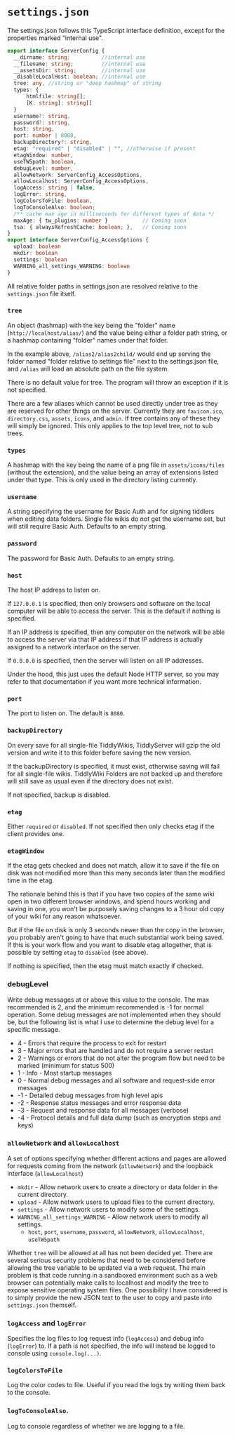 # `settings.json`

The settings.json follows this TypeScript interface definition, except for the properties marked "internal use".

```ts
export interface ServerConfig {
  __dirname: string;          //internal use
  __filename: string;         //internal use
  __assetsDir: string;        //internal use
  _disableLocalHost: boolean; //internal use
  tree: any, //string or "deep hashmap" of string
  types: {
      htmlfile: string[];
      [K: string]: string[]
  }
  username?: string,
  password?: string,
  host: string,
  port: number | 8080,
  backupDirectory?: string,
  etag: "required" | "disabled" | "", //otherwise if present
  etagWindow: number,
  useTW5path: boolean,
  debugLevel: number,
  allowNetwork: ServerConfig_AccessOptions,
  allowLocalhost: ServerConfig_AccessOptions,
  logAccess: string | false,
  logError: string,
  logColorsToFile: boolean,
  logToConsoleAlso: boolean;
  /** cache max age in milliseconds for different types of data */
  maxAge: { tw_plugins: number }           // Coming soon
  tsa: { alwaysRefreshCache: boolean; },   // Coming soon
}
export interface ServerConfig_AccessOptions {
  upload: boolean
  mkdir: boolean
  settings: boolean
  WARNING_all_settings_WARNING: boolean
}
```

All relative folder paths in settings.json are resolved relative to the `settings.json` file itself.

### `tree`

An object (hashmap) with the key being the "folder" name (`http://localhost/alias/`) and the value being either a folder path string, or a hashmap containing "folder" names under that folder. 

In the example above, `/alias2/alias2child/` would end up serving the folder named "folder relative to settings file" next to the settings.json file, and `/alias` will load an absolute path on the file system.

There is no default value for tree. The program will throw an exception if it is not specified. 

There are a few aliases which cannot be used directly under tree as they are reserved for other things on the server. Currently they are `favicon.ico`, `directory.css`, `assets`, `icons`, and `admin`. If tree contains any of these they will simply be ignored. This only applies to the top level tree, not to sub trees.

### `types`

A hashmap with the key being the name of a png file in `assets/icons/files` (without the extension), and the value being an array of extensions listed under that type. This is only used in the directory listing currently.

### `username`

A string specifying the username for Basic Auth and for signing tiddlers when editing data folders. Single file wikis do not get the username set, but will still require Basic Auth. Defaults to an empty string.

### `password`

The password for Basic Auth. Defaults to an empty string.

### `host`

The host IP address to listen on. 

If `127.0.0.1` is specified, then only browsers and software on the local computer will be able to access the server. This is the default if nothing is specified.

If an IP address is specified, then any computer on the network will be able to access the server via that IP address if that IP address is actually assigned to a network interface on the server.

If `0.0.0.0` is specified, then the server will listen on all IP addresses. 

Under the hood, this just uses the default Node HTTP server, so you may refer to that documentation if you want more technical information.

### `port`

The port to listen on. The default is `8080`.

### `backupDirectory`

On every save for all single-file TiddlyWikis, TiddlyServer will gzip the old version and write it to this folder before saving the new version.

If the backupDirectory is specified, it must exist, otherwise saving will fail for all single-file wikis. TiddlyWiki Folders are not backed up and therefore will still save as usual even if the directory does not exist.

If not specified, backup is disabled.

### `etag`

Either `required` or `disabled`. If not specified then only checks etag if the client provides one.

### `etagWindow`

If the etag gets checked and does not match, allow it to save if the file on disk was not modified more than this many seconds later than the modified time in the etag. 

The rationale behind this is that if you have two copies of the same wiki open in two different browser windows, and spend hours working and saving in one, you won't be purposely saving changes to a 3 hour old copy of your wiki for any reason whatsoever. 

But if the file on disk is only 3 seconds newer than the copy in the browser, you probably aren't going to have that much substantial work being saved. If this is your work flow and you want to disable etag altogether, that is possible by setting `etag` to `disabled` (see above).

If nothing is specified, then the etag must match exactly if checked.

### debugLevel

Write debug messages at or above this value to the console. The max recommended is 2, and the minimum recommended is -1 for normal operation. Some debug messages are not implemented when they should be, but the following list is what I use to determine the debug level for a specific message.

 *  4 - Errors that require the process to exit for restart
 *  3 - Major errors that are handled and do not require a server restart
 *  2 - Warnings or errors that do not alter the program flow but need to be marked (minimum for status 500)
 *  1 - Info - Most startup messages
 *  0 - Normal debug messages and all software and request-side error messages
 * -1 - Detailed debug messages from high level apis
 * -2 - Response status messages and error response data
 * -3 - Request and response data for all messages (verbose)
 * -4 - Protocol details and full data dump (such as encryption steps and keys)

### `allowNetwork` and `allowLocalhost`

A set of options specifying whether different actions and pages are allowed for requests coming from the network (`allowNetwork`) and the loopback interface (`allowLocalhost`)

* `mkdir` - Allow network users to create a directory or data folder in the current directory.
* `upload` - Allow network users to upload files to the current directory.
* `settings` - Allow network users to modify some of the settings.
* `WARNING_all_settings_WARNING` - Allow network users to modify all settings.
  * `host`, `port`, `username`, `password`, `allowNetwork`, `allowLocalhost`, `useTW5path`

Whether `tree` will be allowed at all has not been decided yet. There are several serious security problems that need to be considered before allowing the tree variable to be updated via a web request. The main problem is that code running in a sandboxed environment such as a web browser can potentially make calls to localhost and modify the tree to expose sensitive operating system files. One possibility I have considered is to simply provide the new JSON text to the user to copy and paste into `settings.json` themself.

### `logAccess` and `logError`

Specifies the log files to log request info (`logAccess`) and debug info (`logError`) to. If a path is not specified, the info will instead be logged to console using `console.log(...)`.

### `logColorsToFile`

Log the color codes to file. Useful if you read the logs by writing them back to the console. 

### `logToConsoleAlso`.

Log to console regardless of whether we are logging to a file. 